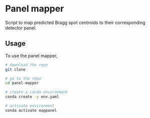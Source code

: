 # Panel mapper

Script to map predicted Bragg spot centroids to their corresponding detector panel.

## Usage

To use the panel mapper, 

```bash
# download the repo
git clone

# go to the repo 
cd panel-mapper

# create a conda environment 
conda create -y env.yaml

# activate environment
conda activate mappanel

```

